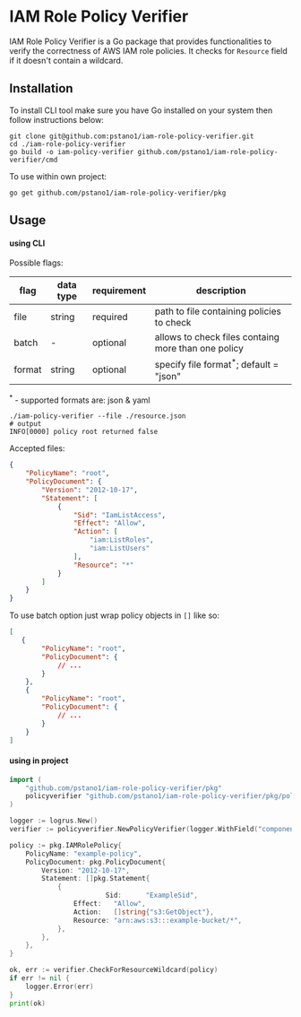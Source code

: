 # IAM Role Policy Verifier

IAM Role Policy Verifier is a Go package that provides functionalities to verify the correctness of AWS IAM role policies. It checks for `Resource` field if it doesn't contain a wildcard.

## Installation

To install CLI tool make sure you have Go installed on your system then follow instructions below:

```console
git clone git@github.com:pstano1/iam-role-policy-verifier.git
cd ./iam-role-policy-verifier
go build -o iam-policy-verifier github.com/pstano1/iam-role-policy-verifier/cmd
```

To use within own project:

```console
go get github.com/pstano1/iam-role-policy-verifier/pkg
```

## Usage

#### using CLI

Possible flags:

|flag|data type|requirement|description|
|--------|--------|--------|--------|
|file|string|required|path to file containing policies to check|
|batch| - |optional|allows to check files containg more than one policy|
|format|string|optional|specify file format<sup>*</sup>; default = "json"|

<sup>*</sup> - supported formats are: json & yaml

```console
./iam-policy-verifier --file ./resource.json
# output
INFO[0000] policy root returned false
```

Accepted files:

```json
{
    "PolicyName": "root",
    "PolicyDocument": {
        "Version": "2012-10-17",
        "Statement": [
            {
                "Sid": "IamListAccess",
                "Effect": "Allow",
                "Action": [
                    "iam:ListRoles",
                    "iam:ListUsers"
                ],
                "Resource": "*"
            }
        ]
    }
}
```

To use batch option just wrap policy objects in `[]` like so:

```json
[
   {
        "PolicyName": "root",
        "PolicyDocument": {
            // ...
        }
    },
    {
        "PolicyName": "root",
        "PolicyDocument": {
            // ...
        }
    } 
]
```

#### using in project


```go
import (
    "github.com/pstano1/iam-role-policy-verifier/pkg"
    policyverifier "github.com/pstano1/iam-role-policy-verifier/pkg/policyverifier"
)

logger := logrus.New()
verifier := policyverifier.NewPolicyVerifier(logger.WithField("component", "policyVerifier"))

policy := pkg.IAMRolePolicy{
	PolicyName: "example-policy",
	PolicyDocument: pkg.PolicyDocument{
        Version: "2012-10-17",
		Statement: []pkg.Statement{
			{
                		Sid:      "ExampleSid",
				Effect:   "Allow",
				Action:   []string{"s3:GetObject"},
				Resource: "arn:aws:s3:::example-bucket/*",
			},
		},
	},
}

ok, err := verifier.CheckForResourceWildcard(policy)
if err != nil {
	logger.Error(err)
}
print(ok)
```
